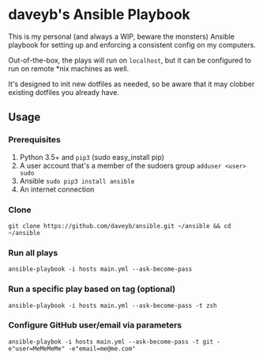 # daveyb's Ansible Playbook

This is my personal (and always a WIP, beware the monsters) Ansible playbook for setting up and enforcing a consistent config on my computers.

Out-of-the-box, the plays will run on `localhost`, but it can be configured to run on remote *nix machines as well.

It's designed to init new dotfiles as needed, so be aware that it may clobber existing dotfiles you already have.

## Usage

### Prerequisites
1. Python 3.5+ and `pip3` (sudo easy_install pip)
2. A user account that's a member of the sudoers group `adduser <user> sudo`
3. Ansible `sudo pip3 install ansible`
4. An internet connection

### Clone
`git clone https://github.com/daveyb/ansible.git ~/ansible && cd ~/ansible`

### Run all plays
`ansible-playbook -i hosts main.yml --ask-become-pass`

### Run a specific play based on tag (optional)
`ansible-playbook -i hosts main.yml --ask-become-pass -t zsh`

### Configure GitHub user/email via parameters
`ansible-playbok -i hosts main.yml --ask-become-pass -t git -e"user=MeMeMeMe" -e"email=me@me.com"`
